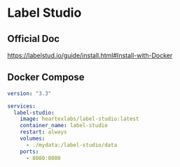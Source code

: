 # Label Studio

## Official Doc

https://labelstud.io/guide/install.html#Install-with-Docker

## Docker Compose

```yaml
version: "3.3"

services:
  label-studio:
    image: heartexlabs/label-studio:latest
    container_name: label-studio
    restart: always
    volumes:
      - ./mydata:/label-studio/data
    ports:
      - 8080:8080
```
